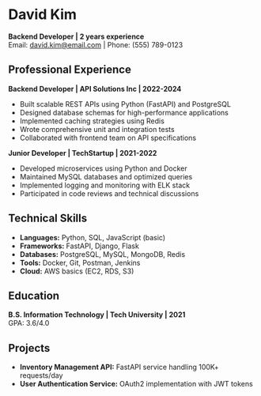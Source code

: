 # David Kim
**Backend Developer | 2 years experience**  
Email: david.kim@email.com | Phone: (555) 789-0123

## Professional Experience

**Backend Developer | API Solutions Inc | 2022-2024**
- Built scalable REST APIs using Python (FastAPI) and PostgreSQL
- Designed database schemas for high-performance applications
- Implemented caching strategies using Redis
- Wrote comprehensive unit and integration tests
- Collaborated with frontend team on API specifications

**Junior Developer | TechStartup | 2021-2022**
- Developed microservices using Python and Docker
- Maintained MySQL databases and optimized queries
- Implemented logging and monitoring with ELK stack
- Participated in code reviews and technical discussions

## Technical Skills
- **Languages:** Python, SQL, JavaScript (basic)
- **Frameworks:** FastAPI, Django, Flask
- **Databases:** PostgreSQL, MySQL, MongoDB, Redis
- **Tools:** Docker, Git, Postman, Jenkins
- **Cloud:** AWS basics (EC2, RDS, S3)

## Education
**B.S. Information Technology | Tech University | 2021**  
GPA: 3.6/4.0

## Projects
- **Inventory Management API:** FastAPI service handling 100K+ requests/day
- **User Authentication Service:** OAuth2 implementation with JWT tokens